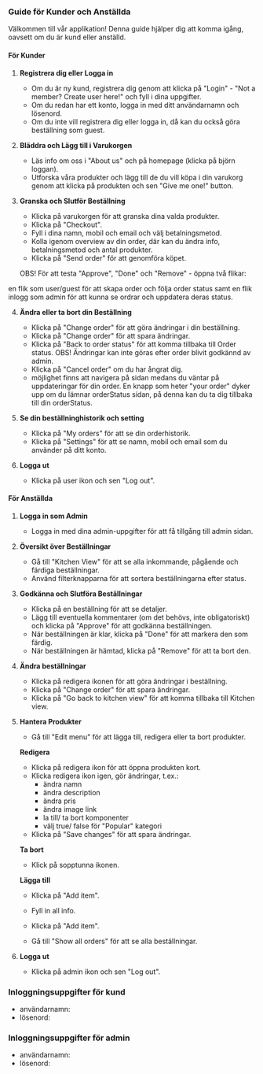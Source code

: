 ### Guide för Kunder och Anställda

Välkommen till vår applikation! Denna guide hjälper dig att komma igång, oavsett om du är kund eller anställd.

#### För Kunder

1. **Registrera dig eller Logga in**
   - Om du är ny kund, registrera dig genom att klicka på "Login" - "Not a member? Create user here!" och fyll i dina uppgifter.
   - Om du redan har ett konto, logga in med ditt användarnamn och lösenord.
   - Om du inte vill registrera dig eller logga in, då kan du också göra beställning som guest.

2. **Bläddra och Lägg till i Varukorgen**
   - Läs info om oss i "About us" och på homepage (klicka på björn loggan).
   - Utforska våra produkter och lägg till de du vill köpa i din varukorg genom att klicka på produkten och sen "Give me one!" button.

3. **Granska och Slutför Beställning**
   - Klicka på varukorgen för att granska dina valda produkter.
   - Klicka på "Checkout".
   - Fyll i dina namn, mobil och email och välj betalningsmetod.
   - Kolla igenom overview av din order, där kan du ändra info, betalningsmetod och antal produkter.
   - Klicka på "Send order" för att genomföra köpet.

   OBS! För att testa "Approve", "Done" och "Remove" - öppna två flikar:
   
en flik som user/guest för att skapa order och följa order status samt en flik inlogg som admin för att kunna se ordrar och uppdatera deras status.

4. **Ändra eller ta bort din Beställning**
   - Klicka på "Change order" för att göra ändringar i din beställning.
   - Klicka på "Change order" för att spara ändringar.
   - Klicka på "Back to order status" för att komma tillbaka till Order status.
   OBS! Ändringar kan inte göras efter order blivit godkännd av admin.
   - Klicka på "Cancel order" om du har ångrat dig.
   - möjlighet finns att navigera på sidan medans du väntar på uppdateringar för din order. En knapp som heter "your order" dyker upp om du lämnar orderStatus sidan, på denna kan du ta dig tillbaka till din orderStatus. 

5. **Se din beställninghistorik och setting**
   - Klicka på "My orders" för att se din orderhistorik.
   - Klicka på "Settings" för att se namn, mobil och email som du använder på ditt konto.

6. **Logga ut**
   - Klicka på user ikon och sen "Log out".

#### För Anställda

1. **Logga in som Admin**
   - Logga in med dina admin-uppgifter för att få tillgång till admin sidan.

2. **Översikt över Beställningar**
   - Gå till "Kitchen View" för att se alla inkommande, pågående och färdiga beställningar.
   - Använd filterknapparna för att sortera beställningarna efter status.

3. **Godkänna och Slutföra Beställningar**
   - Klicka på en beställning för att se detaljer.
   - Lägg till eventuella kommentarer (om det behövs, inte obligatoriskt) och klicka på "Approve" för att godkänna beställningen.
   - När beställningen är klar, klicka på "Done" för att markera den som färdig.
   - När beställningen är hämtad, klicka på "Remove" för att ta bort den.

4. **Ändra beställningar**
   - Klicka på redigera ikonen för att göra ändringar i beställning.
   - Klicka på "Change order" för att spara ändringar.
   - Klicka på "Go back to kitchen view" för att komma tillbaka till Kitchen view.

5. **Hantera Produkter**
   - Gå till "Edit menu" för att lägga till, redigera eller ta bort produkter.

    **Redigera**
   - Klicka på redigera ikon för att öppna produkten kort.
   - Klicka redigera ikon igen, gör ändringar, t.ex.:
        - ändra namn
        - ändra description
        - ändra pris
        - ändra image link
        - la till/ ta bort komponenter
        - välj true/ false för "Popular" kategori
   - Klicka på "Save changes" för att spara ändringar.

    **Ta bort**
   - Klick på sopptunna ikonen.

    **Lägga till**
   - Klicka på "Add item".
   - Fyll in all info.
   - Klicka på "Add item".

   - Gå till "Show all orders" för att se alla beställningar.

6. **Logga ut**
   - Klicka på admin ikon och sen "Log out".

### Inloggningsuppgifter för kund
   - användarnamn: 
   - lösenord:

### Inloggningsuppgifter för admin
   - användarnamn: 
   - lösenord: